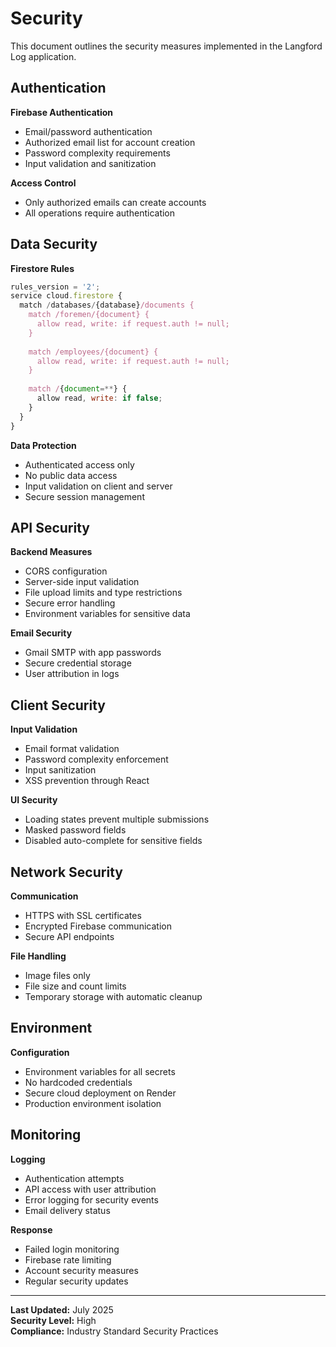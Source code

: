 # Security

This document outlines the security measures implemented in the Langford Log application.

## Authentication

**Firebase Authentication**
- Email/password authentication
- Authorized email list for account creation
- Password complexity requirements
- Input validation and sanitization

**Access Control**
- Only authorized emails can create accounts
- All operations require authentication

## Data Security

**Firestore Rules**
```javascript
rules_version = '2';
service cloud.firestore {
  match /databases/{database}/documents {
    match /foremen/{document} {
      allow read, write: if request.auth != null;
    }
    
    match /employees/{document} {
      allow read, write: if request.auth != null;
    }
    
    match /{document=**} {
      allow read, write: if false;
    }
  }
}
```

**Data Protection**
- Authenticated access only
- No public data access
- Input validation on client and server
- Secure session management

## API Security

**Backend Measures**
- CORS configuration
- Server-side input validation
- File upload limits and type restrictions
- Secure error handling
- Environment variables for sensitive data

**Email Security**
- Gmail SMTP with app passwords
- Secure credential storage
- User attribution in logs

## Client Security

**Input Validation**
- Email format validation
- Password complexity enforcement
- Input sanitization
- XSS prevention through React

**UI Security**
- Loading states prevent multiple submissions
- Masked password fields
- Disabled auto-complete for sensitive fields

## Network Security

**Communication**
- HTTPS with SSL certificates
- Encrypted Firebase communication
- Secure API endpoints

**File Handling**
- Image files only
- File size and count limits
- Temporary storage with automatic cleanup

## Environment

**Configuration**
- Environment variables for all secrets
- No hardcoded credentials
- Secure cloud deployment on Render
- Production environment isolation

## Monitoring

**Logging**
- Authentication attempts
- API access with user attribution
- Error logging for security events
- Email delivery status

**Response**
- Failed login monitoring
- Firebase rate limiting
- Account security measures
- Regular security updates

---

**Last Updated:** July 2025  
**Security Level:** High  
**Compliance:** Industry Standard Security Practices 
